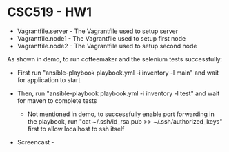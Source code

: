 # CSC519 - HW1

* Vagrantfile.server - The Vagrantfile used to setup server
* Vagrantfile.node1 - The Vagrantfile used to setup first node
* Vagrantfile.node2 - The Vagrantfile used to setup second node

As shown in demo, to run coffeemaker and the selenium tests successfully: 
* First run "ansible-playbook playbook.yml -i inventory -l main" and wait for application to start
* Then, run "ansible-playbook playbook.yml -i inventory -l test" and wait for maven to complete tests
	* Not mentioned in demo, to successfully enable port forwarding in the playbook, run "cat ~/.ssh/id_rsa.pub >> ~/.ssh/authorized_keys" first to allow localhost to ssh itself

* Screencast -